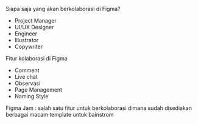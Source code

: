 Siapa saja yang akan berkolaborasi di Figma?
- Project Manager
- UI/UX Designer
- Engineer
- Illustrator
- Copywriter

Fitur kolaborasi di Figma
- Comment
- Live chat
- Observasi
- Page Management
- Naming Style

Figma Jam : salah satu fitur untuk berkolaborasi dimana sudah disediakan berbagai macam template untuk bainstrom
